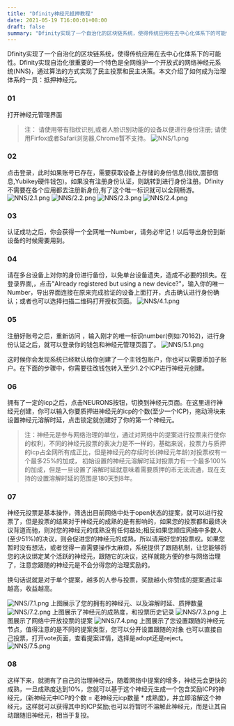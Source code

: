 ```yaml
---
title: "Dfinity神经元抵押教程"
date: 2021-05-19 T16:00:01+08:00
draft: false
summary: "Dfinity实现了一个自治化的区块链系统，使得传统应用在去中心化体系下的可能性。Dfinity实现自治化很重要的一个特色是全网维护一个开放式的网络神经元系统(NNS)，通过算法的方式实现了民主投票和民主决策。本文介绍了如何成为治理体系的一员：抵押神经元。"
---
```


Dfinity实现了一个自治化的区块链系统，使得传统应用在去中心化体系下的可能性。Dfinity实现自治化很重要的一个特色是全网维护一个开放式的网络神经元系统(NNS)，通过算法的方式实现了民主投票和民主决策。本文介绍了如何成为治理体系的一员：抵押神经元。

### 01
打开神经元管理界面 [](https://nns.ic0.app/)
>注：
>请使用带有指纹识别,或者人脸识别功能的设备以便进行身份注册;
>请使用Firfox或者Safari浏览器,Chrome暂不支持。
![](https://storageapi.fleek.co/lyswifter-team-bucket/ice-foundation/Create "NNS/1.png")

### 02
点击登录，此时如果账号已存在，需要获取设备上存储的身份信息(指纹,面部信息,Yubikey硬件钱包)。如果没有注册身份认证，则跳转到[](https://identity.ic0.app/)进行身份注册。Dfinity不需要在各个应用都去注册新身份,有了这个唯一标识就可以全网畅游。
![](https://storageapi.fleek.co/lyswifter-team-bucket/ice-foundation/Create "NNS/2.1.png")
![](https://storageapi.fleek.co/lyswifter-team-bucket/ice-foundation/Create "NNS/2.2.png")
![](https://storageapi.fleek.co/lyswifter-team-bucket/ice-foundation/Create "NNS/2.3.png")
![](https://storageapi.fleek.co/lyswifter-team-bucket/ice-foundation/Create "NNS/2.4.png")

### 03
认证成功之后，你会获得一个全网唯一Number，请务必牢记！以后导出身份到新设备的时候需要用到。

### 04
请在多台设备上对你的身份进行备份，以免单台设备遗失，造成不必要的损失。在登录界面,，点击"Already registered but using a new device?"，输入你的唯一Number，导出界面连接在原来完成验证的设备上面打开，点击确认进行身份确认；或者也可以选择扫描二维码打开授权页面。
![](https://storageapi.fleek.co/lyswifter-team-bucket/ice-foundation/Create "NNS/4.1.png")

### 05
注册好账号之后，重新访问 [](https://nns.ic0.app/) ，输入刚才的唯一标识number(例如:70162)，进行身份认证之后，就可以登录你的钱包和神经元管理页面了。
![](https://storageapi.fleek.co/lyswifter-team-bucket/ice-foundation/Create "NNS/5.1.png")

这时候你会发现系统已经默认给你创建了一个主钱包账户，你也可以需要添加子账户。在下面的步骤中，你需要往改钱包转入至少1.2个ICP进行神经元创建。

### 06
拥有了一定的icp之后，点击NEURONS按钮，切换到神经元页面。在这里进行神经元创建，你可以输入你要质押进神经元的icp的个数(至少一个ICP)，拖动滑块来设置神经元溶解时延，点击锁定就创建好了你的第一个神经元。
>注：神经元是参与网络治理的单位，通过对网络中的提案进行投票来行使你的权利，不同的神经元投票的表决力是不一样的，基础来说，投票力与质押的icp占全网所有成正比，但是神经元的存续时长(神经元年龄)对投票权有一个最多25%的加成， 初始设置的神经元溶解时延对投票力有一个最多100%的加成，但是一旦设置了溶解时延就意味着需要质押的币无法流通，现在支持的设置溶解时延的范围是180天到8年。

### 07
神经元投票是基本操作，筛选出目前网络中处于open状态的提案，就可以进行投票了，但是投票的结果对于神经元的成熟的是有影响的，如果您的投票都和最终决议背道而驰，则对您的神经元的成熟没有任何益处;相反如果您顺应网络中多数人(至少51%)的决议，则会促进您的神经元的成熟，所以请用好您的投票权。如果您暂时没有想法，或者觉得一直需要操作太麻烦，系统提供了跟随机制，让您能够将您的决议绑定某个活跃的神经元，跟随它的决议，这样就能方便的参与网络治理了，注意您跟随的神经元是不会分得您的治理奖励的。

换句话说就是对于单个提案，越多的人参与投票，奖励越小;你赞成的提案通过率越高，收益越高。

![](https://storageapi.fleek.co/lyswifter-team-bucket/ice-foundation/Create "NNS/7.1.png")
上图展示了您的拥有的神经元、以及溶解时延、质押数量
![](https://storageapi.fleek.co/lyswifter-team-bucket/ice-foundation/Create "NNS/7.2.png")
上图展示了神经元的成熟度，和投票历史记录
![](https://storageapi.fleek.co/lyswifter-team-bucket/ice-foundation/Create "NNS/7.3.png")
上图展示了网络中开放投票的提案
![](https://storageapi.fleek.co/lyswifter-team-bucket/ice-foundation/Create "NNS/7.4.png")
上图展示了您设置跟随的神经元节点，值得注意的是不同的提案类型，您可以分开设置跟随的对象
也可以直接自己投票，打开vote页面，查看提案详情，选择是adopt还是reject。
![](https://storageapi.fleek.co/lyswifter-team-bucket/ice-foundation/Create "NNS/7.5.png")

### 08
这样下来，就拥有了自己的治理神经元，随着网络中提案的增多，神经元会更快的成熟，一旦成熟度达到10%，您就可以基于这个神经元生成一个包含奖励ICP的神经元，(新神经元中ICP的个数 = 老神经元icp数量 * 成熟度)，并立即溶解这个神经元，这样就可以获得其中的ICP奖励;也可以将暂时不溶解此神经元，而是让其自动跟随旧神经元，相当于复投。


